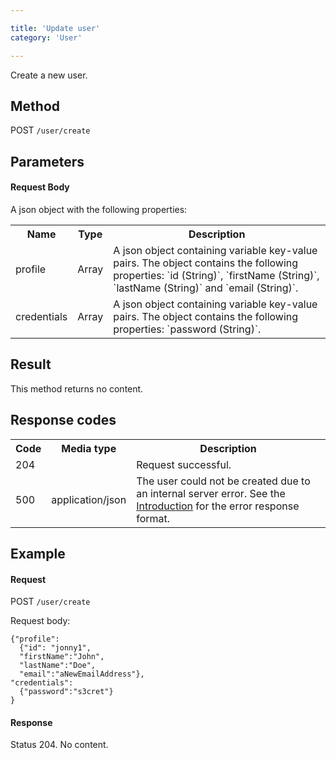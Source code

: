 ```yaml
---

title: 'Update user'
category: 'User'

---
```



Create a new user.


Method
------

POST `/user/create`


Parameters
----------

#### Request Body

A json object with the following properties:

<table class="table table-striped">
  <tr>
    <th>Name</th>
    <th>Type</th>
    <th>Description</th>
  </tr>
  <tr>
    <td>profile</td>
    <td>Array</td>
    <td>
      A json object containing variable key-value pairs. The object contains the following properties: 
      `id (String)`, `firstName (String)`, `lastName (String)` and `email (String)`.
    </td>
  </tr>
  <tr>
    <td>credentials</td>
    <td>Array</td>
    <td>
      A json object containing variable key-value pairs. The object contains the following properties:
      `password (String)`.
    </td>
  </tr>
</table>


Result
------

This method returns no content.


Response codes
--------------  

<table class="table table-striped">
  <tr>
    <th>Code</th>
    <th>Media type</th>
    <th>Description</th>
  </tr>
  <tr>
    <td>204</td>
    <td></td>
    <td>Request successful.</td>
  </tr>
  <tr>
    <td>500</td>
    <td>application/json</td>
    <td>The user could not be created due to an internal server error. See the <a href="#overview-introduction">Introduction</a> for the error response format.</td>
  </tr>
</table>

Example
-------

#### Request

POST `/user/create`

Request body:

    {"profile": 
      {"id": "jonny1",
      "firstName":"John",
      "lastName":"Doe",
      "email":"aNewEmailAddress"},
    "credentials": 
      {"password":"s3cret"}
    }

#### Response

Status 204. No content.
